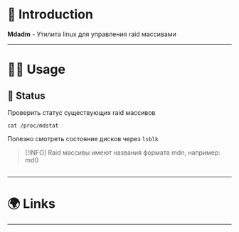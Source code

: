 # 📖 Introduction

**Mdadm** - Утилита linux для управления raid массивами

---

# 👨‍🏭 Usage

## 👀 Status

Проверить статус существующих raid массивов

```shell
cat /proc/mdstat
```

Полезно смотреть состояние дисков через `lsblk`

> [!INFO]  Raid массивы имеют названия формата md*n*, например: md0

##

---

# 🌍 Links

---
